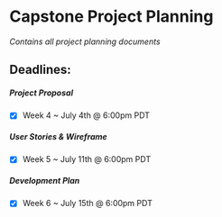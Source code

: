 # **Capstone Project Planning**

*Contains all project planning documents*



## **Deadlines:**

##### **Project Proposal**
- [x] Week 4 ~ July 4th @ 6:00pm PDT
##### **User Stories & Wireframe**
- [x] Week 5 ~ July 11th @ 6:00pm PDT 
##### **Development Plan**
- [x] Week 6 ~ July 15th @ 6:00pm PDT
